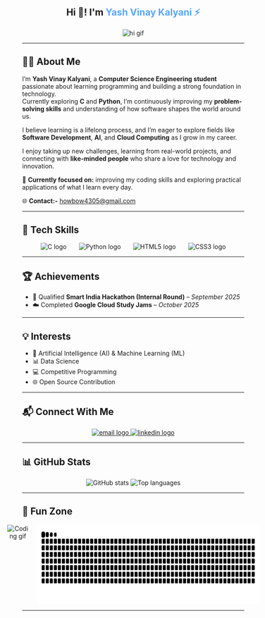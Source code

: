 <div align="center">
  <h2>Hi 👋! I'm <span style="color:#58a6ff;">Yash Vinay Kalyani ⚡</span></h2>
  <img src="https://i.imgflip.com/65efzo.gif" height="120" alt="hi gif" />
</div>

---

## 👨‍💻 About Me  
I’m **Yash Vinay Kalyani**, a **Computer Science Engineering student** passionate about learning programming and building a strong foundation in technology.  
Currently exploring **C** and **Python**, I’m continuously improving my **problem-solving skills** and understanding of how software shapes the world around us.  

I believe learning is a lifelong process, and I’m eager to explore fields like **Software Development**, **AI**, and **Cloud Computing** as I grow in my career.  

I enjoy taking up new challenges, learning from real-world projects, and connecting with **like-minded people** who share a love for technology and innovation.  

🚀 **Currently focused on:** improving my coding skills and exploring practical applications of what I learn every day.

🌐 **Contact:-** [howbow4305@gmail.com](mailto:howbow4305@gmail.com) 

---

## 🧠 Tech Skills  
<div align="center">
  <img src="https://cdn.jsdelivr.net/gh/devicons/devicon/icons/c/c-original.svg" height="40" alt="C logo" title="C Language" />
  <img width="20" />
  <img src="https://cdn.jsdelivr.net/gh/devicons/devicon/icons/python/python-original.svg" height="40" alt="Python logo" title="Python" />
  <img width="20" />
  <img src="https://cdn.jsdelivr.net/gh/devicons/devicon/icons/html5/html5-original.svg" height="40" alt="HTML5 logo" title="HTML5" />
  <img width="20" />
  <img src="https://cdn.jsdelivr.net/gh/devicons/devicon/icons/css3/css3-original.svg" height="40" alt="CSS3 logo" title="CSS3" />
</div>

---

## 🏆 Achievements  
- 🥇 Qualified **Smart India Hackathon (Internal Round)** – *September 2025*  
- ☁️ Completed **Google Cloud Study Jams** – *October 2025*

---

## 💡 Interests  
- 🤖 Artificial Intelligence (AI) & Machine Learning (ML)  
- 📊 Data Science  
- 💻 Competitive Programming  
- 🌐 Open Source Contribution  

---

## 📬 Connect With Me  
<div align="center">
  <a href="mailto:howbow4305@gmail.com" target="_blank">
    <img src="https://img.shields.io/static/v1?message=Email&logo=gmail&label=&color=D14836&logoColor=white&labelColor=&style=for-the-badge" height="35" alt="email logo" />
  </a>
  <a href="https://www.linkedin.com/in/yash-vinay-kalyani-a6799a382" target="_blank">
    <img src="https://img.shields.io/static/v1?message=LinkedIn&logo=linkedin&label=&color=0077B5&logoColor=white&labelColor=&style=for-the-badge" height="35" alt="linkedin logo" />
  </a>
</div>

---

## 📊 GitHub Stats  
<div align="center">
  <img src="https://github-readme-stats.vercel.app/api?username=Yash4305d-y&show_icons=true&theme=dracula&hide_border=false&include_all_commits=true&count_private=true" height="160" alt="GitHub stats" />
  <img src="https://github-readme-stats.vercel.app/api/top-langs/?username=Yash4305d-y&layout=compact&langs_count=4&theme=dracula&hide_border=false" height="160" alt="Top languages" />
</div>

---

## 🧩 Fun Zone  
<div align="center" style="display: flex; justify-content: center; align-items: center; gap: 20px;">
  <img src="https://media3.giphy.com/media/v1.Y2lkPTc5MGI3NjExZGxvbXVvcXJvYjBmNGx0eWc3dmNjbmZ0MG92bW43OG96Y2M0dnM4eiZlcD12MV9pbnRlcm5hbF9naWZfYnlfaWQmY3Q9Zw/78XCFBGOlS6keY1Bil/giphy.gif" height="180" alt="Coding gif" />
  <img src="https://raw.githubusercontent.com/Yash4305d-y/Yash4305d-y/output/snake.svg" height="180" alt="Snake animation" />
</div>

---

<br clear="both">
